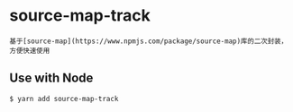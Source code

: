 # source-map-track

`基于[source-map](https://www.npmjs.com/package/source-map)库的二次封装，方便快速使用`

## Use with Node

    $ yarn add source-map-track
